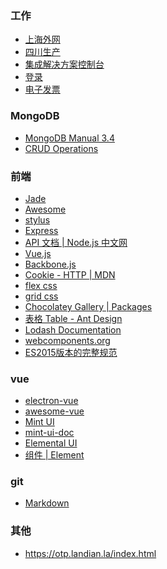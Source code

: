### 工作
- <A HREF="http://gswp.sh.tobacco.com.cn/v6/" ADD_DATE="1503026027" >上海外网</A>
- <A HREF="http://10.165.35.32/v6/" ADD_DATE="1513230348" >四川生产</A>
- <A HREF="https://10.165.1.170:9043/ibm/console/logon.jsp" ADD_DATE="1513738955">集成解决方案控制台</A>
- <A HREF="http://m.sd.10086.cn/sd_h5_service/login/toLogin.do" ADD_DATE="1504925210" >登录</A>
- <A HREF="http://m.sd.10086.cn/sd_h5_service/elecInv/monthlyInv.do?billCycle=201708" ADD_DATE="1504925481" >电子发票</A>


### MongoDB
- <A HREF="https://docs.mongodb.com/manual/tutorial/insert-documents/" ADD_DATE="1504682946" >MongoDB Manual 3.4</A>
- <A HREF="http://mongodb.github.io/node-mongodb-native/2.2/tutorials/crud/" ADD_DATE="1513344849">CRUD Operations</A>

### 前端
- <A HREF="https://segmentfault.com/a/1190000000357534" ADD_DATE="1504083974" >Jade</A>
- <A HREF="http://www.fontawesome.com.cn/faicons/" ADD_DATE="1504150560">Awesome</A>
- <A HREF="http://stylus-lang.com/" ADD_DATE="1504226630" >stylus</A>
- <A HREF="http://www.expressjs.com.cn/4x/api.html" ADD_DATE="1504658682">Express</A>
- <A HREF="http://nodejs.cn/api/" ADD_DATE="1504658737" >API 文档 | Node.js 中文网</A>
- <A HREF="https://vuejs.org/v2/api/" ADD_DATE="1504658757" >Vue.js</A>
- <A HREF="http://backbonejs.org/" ADD_DATE="1504658774" >Backbone.js</A>
- <A HREF="https://developer.mozilla.org/en-US/docs/Web/HTTP/Headers/Cookie" ADD_DATE="1509450084" >Cookie - HTTP | MDN</A>
- <a href="https://developer.mozilla.org/en-US/docs/Web/CSS/CSS_Flexible_Box_Layout">flex css</a>
- <a href="https://developer.mozilla.org/en-US/docs/Web/CSS/CSS_Grid_Layout">grid css</a>
- <A HREF="https://chocolatey.org/packages" ADD_DATE="1513242373" >Chocolatey Gallery | Packages</A>
- <A HREF="https://ant.design/components/table-cn/#components-table-demo-dynamic-settings" ADD_DATE="1513566141" >表格 Table - Ant Design</A>
- <A HREF="https://lodash.com/docs/4.17.4" ADD_DATE="1514021877" >Lodash Documentation</A>
- <A HREF="https://www.webcomponents.org/" ADD_DATE="1515138199" >webcomponents.org</A>
- <A HREF="http://www.ecma-international.org/ecma-262/6.0/index.html" ADD_DATE="1515138199" >ES2015版本的完整规范</A>

### vue
- <A HREF="https://github.com/SimulatedGREG/electron-vue" ADD_DATE="1515138199" >electron-vue</A>
- <A HREF="https://github.com/zhangwj999/awesome-vue" ADD_DATE="1515138199" >awesome-vue</A>
- <A HREF="http://elemefe.github.io/mint-ui/#/" ADD_DATE="1502461444">Mint UI</A>
- <A HREF="http://mint-ui.github.io/docs/#/zh-cn2" ADD_DATE="1502679792">mint-ui-doc</A>
- <A HREF="http://elemental-ui.com/forms" ADD_DATE="1503997453" >Elemental UI</A>
- <A HREF="http://element.eleme.io/#/zh-CN/component/installation" ADD_DATE="1503997593" >组件 | Element</A>

### git
- <a href="http://pandao.github.io/editor.md/">Markdown</a>

### 其他
- https://otp.landian.la/index.html
